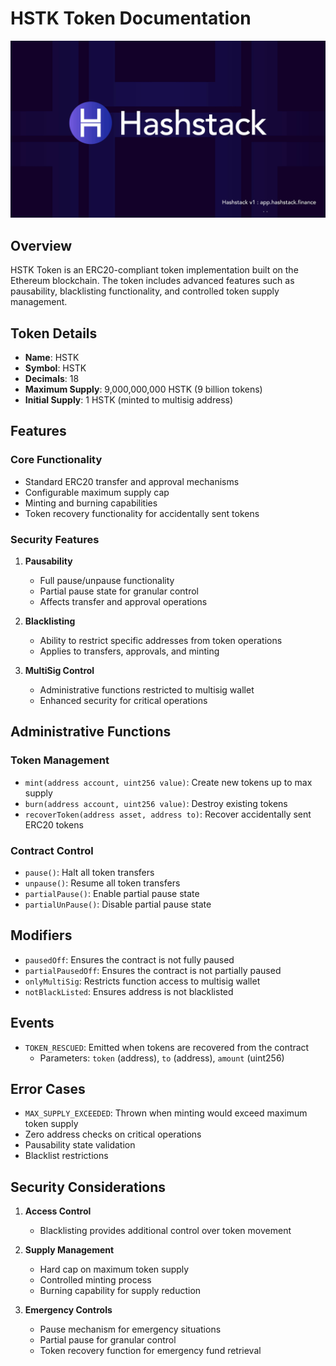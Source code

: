 # HSTK Token Documentation
<img src="./solidity/image/hashstack.jpg" alt="Hashstack" style="width:auto; height: auto;" />

## Overview

HSTK Token is an ERC20-compliant token implementation built on the Ethereum blockchain. The token includes advanced features such as pausability, blacklisting functionality, and controlled token supply management.

## Token Details

- **Name**: HSTK
- **Symbol**: HSTK
- **Decimals**: 18
- **Maximum Supply**: 9,000,000,000 HSTK (9 billion tokens)
- **Initial Supply**: 1 HSTK (minted to multisig address)

## Features

### Core Functionality
- Standard ERC20 transfer and approval mechanisms
- Configurable maximum supply cap
- Minting and burning capabilities
- Token recovery functionality for accidentally sent tokens

### Security Features
1. **Pausability**
   - Full pause/unpause functionality
   - Partial pause state for granular control
   - Affects transfer and approval operations

2. **Blacklisting**
   - Ability to restrict specific addresses from token operations
   - Applies to transfers, approvals, and minting

3. **MultiSig Control**
   - Administrative functions restricted to multisig wallet
   - Enhanced security for critical operations

## Administrative Functions

### Token Management
- `mint(address account, uint256 value)`: Create new tokens up to max supply
- `burn(address account, uint256 value)`: Destroy existing tokens
- `recoverToken(address asset, address to)`: Recover accidentally sent ERC20 tokens

### Contract Control
- `pause()`: Halt all token transfers
- `unpause()`: Resume all token transfers
- `partialPause()`: Enable partial pause state
- `partialUnPause()`: Disable partial pause state

## Modifiers

- `pausedOff`: Ensures the contract is not fully paused
- `partialPausedOff`: Ensures the contract is not partially paused
- `onlyMultiSig`: Restricts function access to multisig wallet
- `notBlackListed`: Ensures address is not blacklisted

## Events

- `TOKEN_RESCUED`: Emitted when tokens are recovered from the contract
  - Parameters: `token` (address), `to` (address), `amount` (uint256)

## Error Cases

- `MAX_SUPPLY_EXCEEDED`: Thrown when minting would exceed maximum token supply
- Zero address checks on critical operations
- Pausability state validation
- Blacklist restrictions

## Security Considerations

1. **Access Control**
   - Blacklisting provides additional control over token movement

2. **Supply Management**
   - Hard cap on maximum token supply
   - Controlled minting process
   - Burning capability for supply reduction

3. **Emergency Controls**
   - Pause mechanism for emergency situations
   - Partial pause for granular control
   - Token recovery function for emergency fund retrieval
